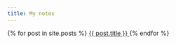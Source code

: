 ```yaml
---
title: My notes
---
```


<div class="main">
    <div class="row">
        <div class="col-lg-12">
            <div class="card mb-4">
                <div class="list-group list-group-flush">
                    {% for post in site.posts %}
                    <a class="list-group-item list-group-item-action" href="{{ post.url | remove: '.html' | prepend: site.baseurl }}">
                        {{ post.title }}
                    </a>
                    {% endfor %}
                </div>
            </div>
        </div>
    </div>
</div>